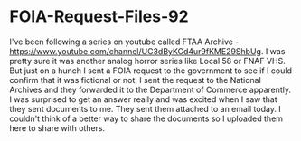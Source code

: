 # FOIA-Request-Files-92

I've been following a series on youtube called FTAA Archive - https://www.youtube.com/channel/UC3dByKCd4ur9fKME29ShbUg. I was pretty sure it was another analog horror series like Local 58 or FNAF VHS. But just on a hunch I sent a FOIA request to the government to see if I could confirm that it was fictional or not. I sent the request to the National Archives and they forwarded it to the Department of Commerce apparently. I was surprised to get an answer really and was excited when I saw that they sent documents to me. They sent them attached to an email today. I couldn't think of a better way to share the documents so I uploaded them here to share with others.
